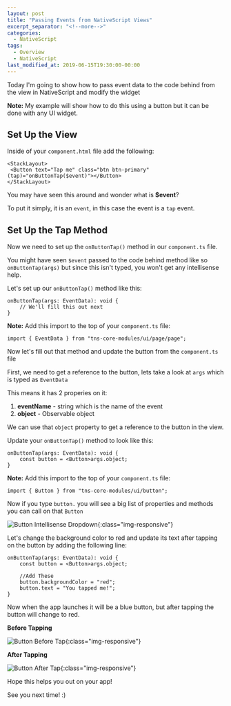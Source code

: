 ```yaml
---
layout: post
title: "Passing Events from NativeScript Views"
excerpt_separator: "<!--more-->"
categories:
  - NativeScript
tags:
  - Overview 
  - NativeScript 
last_modified_at: 2019-06-15T19:30:00-00:00
---
```


Today I'm going to show how to pass event data to the code behind from the view in NativeScript and modify the widget
<!--more-->

**Note:** My example will show how to do this using a button but it can be done with any UI widget.

## Set Up the View

Inside of your `component.html` file add the following: 

```
<StackLayout>
 <Button text="Tap me" class="btn btn-primary" (tap)="onButtonTap($event)"></Button>   
</StackLayout>
```

You may have seen this around and wonder what is **$event**?

To put it simply, it is an `event`, in this case the event is a `tap` event.

## Set Up the Tap Method

Now we need to set up the `onButtonTap()` method in our `component.ts` file.

You might have seen `$event` passed to the code behind method like so `onButtonTap(args)` but since this isn't typed, you won't get any intellisense help.

Let's set up our `onButtonTap()` method like this:

```
onButtonTap(args: EventData): void {    
    // We'll fill this out next
}
```

**Note:** Add this import to the top of your `component.ts` file: 

`import { EventData } from "tns-core-modules/ui/page/page";`


Now let's fill out that method and update the button from the `component.ts` file

First, we need to get a reference to the button, lets take a look at `args` which is typed as `EventData`

This means it has 2 properies on it:

1. **eventName** - string which is the name of the event
2. **object** - Observable object


We can use that `object` property to get a reference to the button in the view.


Update your `onButtonTap()` method to look like this: 

```
onButtonTap(args: EventData): void {
    const button = <Button>args.object;        
}
```

**Note:** Add this import to the top of your `component.ts` file: 

`import { Button } from "tns-core-modules/ui/button";`


Now if you type `button.` you will see a big list of properties and methods you can call on that `Button`

![Button Intellisense Dropdown]({{site.url}}/assets/images/button-intellisense-dropdown.png){:class="img-responsive"}



Let's change the background color to red and update its text after tapping on the button by adding the following line:

```
onButtonTap(args: EventData): void {
    const button = <Button>args.object;   

    //Add These 
    button.backgroundColor = "red";
    button.text = "You tapped me!";
}
```


Now when the app launches it will be a blue button, but after tapping the button will change to red.

**Before Tapping**


![Button Before Tap]({{site.url}}/assets/images/button-before-tap.png){:class="img-responsive"}



**After Tapping**


![Button After Tap]({{site.url}}/assets/images/button-after-tap.png){:class="img-responsive"}

Hope this helps you out on your app!


See you next time! :)